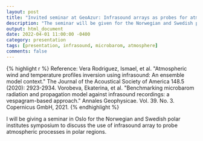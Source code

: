 ```yaml
---
layout: post
title: "Invited seminar at GeoAzur: Infrasound arrays as probes for atmospheric dynamics in polar regions"
description: "The seminar will be given for the Norwegian and Swedish polar institutes symposium."
output: html_document
date: 2022-04-01 11:00:00 -0400
category: presentation
tags: [presentation, infrasound, microbarom, atmosphere]
comments: false
---
```


{% highlight r %}
Reference:
Vera Rodriguez, Ismael, et al. "Atmospheric wind and temperature profiles inversion using infrasound: An ensemble model context." The Journal of the Acoustical Society of America 148.5 (2020): 2923-2934.
Vorobeva, Ekaterina, et al. "Benchmarking microbarom radiation and propagation model against infrasound recordings: a vespagram-based approach." Annales Geophysicae. Vol. 39. No. 3. Copernicus GmbH, 2021.
{% endhighlight %}

I will be giving a seminar in Oslo for the Norwegian and Swedish polar institutes symposium to discuss the use of infrasound array to probe atmospheric processes in polar regions.
